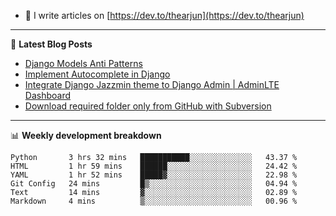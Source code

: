 <!-- ![My Profile Introduction Image](https://i.ibb.co/tLFZ15Q/gh.png) -->
- 📝 I write articles on [https://dev.to/thearjun](https://dev.to/thearjun)

-------

📕 **Latest Blog Posts**
<!-- BLOG-POST-LIST:START -->
- [Django Models Anti Patterns](https://dev.to/thearjun/django-models-anti-patterns-1ma1)
- [Implement Autocomplete in Django](https://dev.to/thearjun/implement-autocomplete-in-django-3h20)
- [Integrate Django Jazzmin theme to Django Admin | AdminLTE Dashboard](https://dev.to/thearjun/integrate-django-jazzmin-theme-to-django-admin-adminlte-dashboard-5aao)
- [Download required folder only from GitHub with Subversion](https://dev.to/thearjun/download-required-folder-only-from-github-with-subversion-2gpc)
<!-- BLOG-POST-LIST:END -->

-------

📊 **Weekly development breakdown**
<!--START_SECTION:waka-->

```text
Python       3 hrs 32 mins   ███████████░░░░░░░░░░░░░░   43.37 %
HTML         1 hr 59 mins    ██████░░░░░░░░░░░░░░░░░░░   24.42 %
YAML         1 hr 52 mins    █████▓░░░░░░░░░░░░░░░░░░░   22.98 %
Git Config   24 mins         █▒░░░░░░░░░░░░░░░░░░░░░░░   04.94 %
Text         14 mins         ▓░░░░░░░░░░░░░░░░░░░░░░░░   02.89 %
Markdown     4 mins          ▒░░░░░░░░░░░░░░░░░░░░░░░░   00.96 %
```

<!--END_SECTION:waka-->
<img src='https://profile-counter.glitch.me/thearjun/count.svg' width='0px'>
